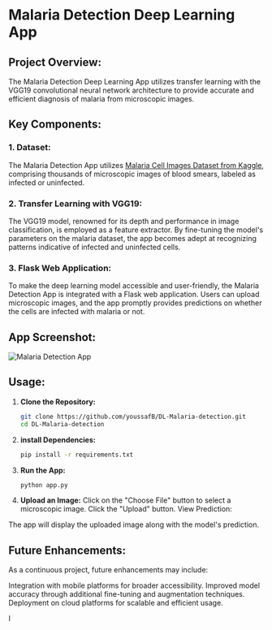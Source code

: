 # Malaria Detection Deep Learning App

## Project Overview:

The Malaria Detection Deep Learning App utilizes transfer learning with the VGG19 convolutional neural network architecture to provide accurate and efficient diagnosis of malaria from microscopic images.

## Key Components:

### 1. Dataset:

The Malaria Detection App utilizes [Malaria Cell Images Dataset from Kaggle](https://www.kaggle.com/datasets/imdevskp/malaria-dataset), comprising thousands of microscopic images of blood smears, labeled as infected or uninfected.


### 2. Transfer Learning with VGG19:

The VGG19 model, renowned for its depth and performance in image classification, is employed as a feature extractor. By fine-tuning the model's parameters on the malaria dataset, the app becomes adept at recognizing patterns indicative of infected and uninfected cells.

### 3. Flask Web Application:

To make the deep learning model accessible and user-friendly, the Malaria Detection App is integrated with a Flask web application. Users can upload microscopic images, and the app promptly provides predictions on whether the cells are infected with malaria or not.
## App Screenshot:

![Malaria Detection App](./screeshots/screenshot.png)




## Usage:

1. **Clone the Repository:**
   ```bash
   git clone https://github.com/youssafB/DL-Malaria-detection.git
   cd DL-Malaria-detection

2. **install Dependencies:**
   ```bash
   pip install -r requirements.txt
   

3. **Run the App:**
   ```bash
   python app.py

4. **Upload an Image:**
 Click on the "Choose File" button to select a microscopic image.
 Click the "Upload" button.
 View Prediction:

The app will display the uploaded image along with the model's prediction.

## Future Enhancements:
As a continuous project, future enhancements may include:

Integration with mobile platforms for broader accessibility.
Improved model accuracy through additional fine-tuning and augmentation techniques.
Deployment on cloud platforms for scalable and efficient usage.

I
